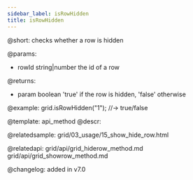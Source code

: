 ```yaml
---
sidebar_label: isRowHidden
title: isRowHidden
---          
```


@short: checks whether a row is hidden


@params:
- rowId	    string|number   the id of a row   


@returns:
- param	boolean     'true' if the row is hidden, 'false' otherwise


@example:
grid.isRowHidden("1"); //-> true/false


@template: api_method
@descr:

@relatedsample: grid/03_usage/15_show_hide_row.html

@relatedapi: 
grid/api/grid_hiderow_method.md
grid/api/grid_showrow_method.md

@changelog:
added in v7.0


